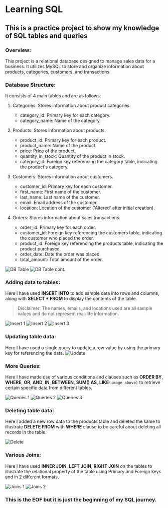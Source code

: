 # Learning SQL
## This is a practice project to show my knowledge of SQL tables and queries

### Overview:
This project is a relational database designed to manage sales data for a business. It utilizes MySQL to store and organize information about products, categories, customers, and transactions.

### Database Structure:
It consists of 4 main tables and are as follows;
  1. Categories: Stores information about product categories.
     * category_id: Primary key for each category.
     * category_name: Name of the category.

  2. Products: Stores information about products.
     *  product_id: Primary key for each product.
     *  product_name: Name of the product.
     *  price: Price of the product.
     *  quantity_in_stock: Quantity of the product in stock.
     *  category_id: Foreign key referencing the category table, indicating the product's category.

  3. Customers: Stores information about customers.
     * customer_id: Primary key for each customer.
     * first_name: First name of the customer.
     * last_name: Last name of the customer.
     * email: Email address of the customer.
     * location: Location of the customer ('Altered' after initial creation).

  4. Orders: Stores information about sales transactions.
     * order_id: Primary key for each order.
     * customer_id: Foreign key referencing the customers table, indicating the customer who placed the order.
     * product_id: Foreign key referencing the products table, indicating the product purchased.
     * order_date: Date the order was placed.
     * total_amount: Total amount of the order.

![DB Table](https://github.com/deeks02/MySQL-Learning/blob/main/Screenshots/Screenshot%2001.png)
![DB Table cont.](https://github.com/deeks02/MySQL-Learning/blob/main/Screenshots/Screenshot%2002.png)

### Adding data to tables:
Here I have used __INSERT INTO__ to add sample data into rows and columns, along with __SELECT * FROM__ to display the contents of the table.
 
> Disclaimer: The names, emails, and locations used are all sample values and do not represent real-life information.

![Insert 1](https://github.com/deeks02/MySQL-Learning/blob/main/Screenshots/Screenshot%2003.png)
![Insert 2](https://github.com/deeks02/MySQL-Learning/blob/main/Screenshots/Screenshot%2004.png)
![Insert 3](https://github.com/deeks02/MySQL-Learning/blob/main/Screenshots/Screenshot%2005.png)

### Updating table data:
Here I have used a single query to update a row value by using the primary key for referencing the data.
![Update](https://github.com/deeks02/MySQL-Learning/blob/main/Screenshots/Screenshot%2006(Update).png)

### More Queries:
Here I have made use of various conditions and clauses such as __ORDER BY__, __WHERE__, __OR__, __AND__, __IN__, __BETWEEN__, __SUM() AS__, __LIKE__`(image above)` to retrieve certain specific data from different tables.

![Queries 1](https://github.com/deeks02/MySQL-Learning/blob/main/Screenshots/Screenshot%2006(Crop).png)
![Queries 2](https://github.com/deeks02/MySQL-Learning/blob/main/Screenshots/Screenshot%2007.png)
![Queries 3](https://github.com/deeks02/MySQL-Learning/blob/main/Screenshots/Screenshot%2008.png)

### Deleting table data:
Here I added a new row data to the products table and deleted the same to illustrate __DELETE FROM__ with __WHERE__ clause to be careful about deleting all records in the table.

![Delete](https://github.com/deeks02/MySQL-Learning/blob/main/Screenshots/Screenshot%2009.png)

### Various Joins:
Here I have used __INNER JOIN__, __LEFT JOIN__, __RIGHT JOIN__ on the tables to illustrate the relational property of the table using Primary and Foreign keys and in 2 different formats.

![Joins 1](https://github.com/deeks02/MySQL-Learning/blob/main/Screenshots/Screenshot%2010.png)
![Joins 2](https://github.com/deeks02/MySQL-Learning/blob/main/Screenshots/Screenshot%2011.png)


### This is the EOF but it is just the beginning of my SQL journey.
